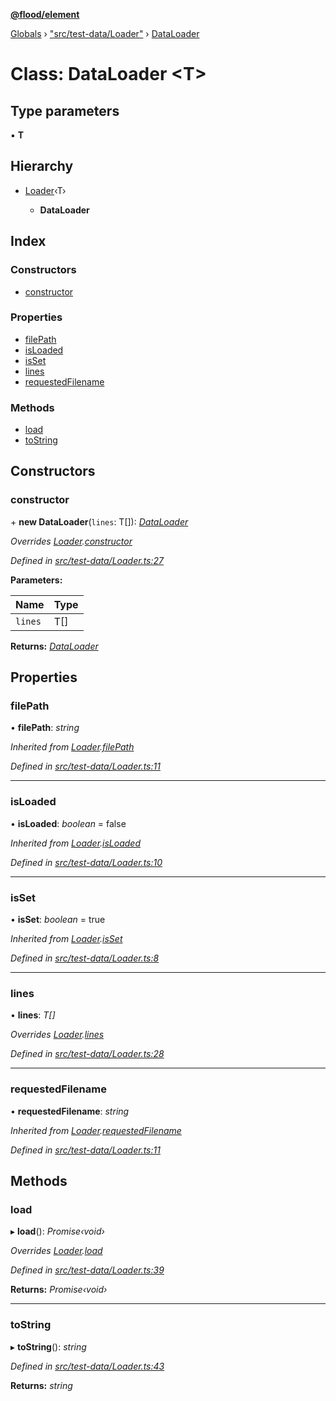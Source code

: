 **[@flood/element](../README.md)**

[Globals](../globals.md) › ["src/test-data/Loader"](../modules/_src_test_data_loader_.md) › [DataLoader](_src_test_data_loader_.dataloader.md)

# Class: DataLoader <**T**>

## Type parameters

▪ **T**

## Hierarchy

* [Loader](_src_test_data_loader_.loader.md)‹T›

  * **DataLoader**

## Index

### Constructors

* [constructor](_src_test_data_loader_.dataloader.md#constructor)

### Properties

* [filePath](_src_test_data_loader_.dataloader.md#filepath)
* [isLoaded](_src_test_data_loader_.dataloader.md#isloaded)
* [isSet](_src_test_data_loader_.dataloader.md#isset)
* [lines](_src_test_data_loader_.dataloader.md#lines)
* [requestedFilename](_src_test_data_loader_.dataloader.md#requestedfilename)

### Methods

* [load](_src_test_data_loader_.dataloader.md#load)
* [toString](_src_test_data_loader_.dataloader.md#tostring)

## Constructors

###  constructor

\+ **new DataLoader**(`lines`: T[]): *[DataLoader](_src_test_data_loader_.dataloader.md)*

*Overrides [Loader](_src_test_data_loader_.loader.md).[constructor](_src_test_data_loader_.loader.md#constructor)*

*Defined in [src/test-data/Loader.ts:27](https://github.com/flood-io/element/blob/d9c12d9/packages/element/src/test-data/Loader.ts#L27)*

**Parameters:**

Name | Type |
------ | ------ |
`lines` | T[] |

**Returns:** *[DataLoader](_src_test_data_loader_.dataloader.md)*

## Properties

###  filePath

• **filePath**: *string*

*Inherited from [Loader](_src_test_data_loader_.loader.md).[filePath](_src_test_data_loader_.loader.md#filepath)*

*Defined in [src/test-data/Loader.ts:11](https://github.com/flood-io/element/blob/d9c12d9/packages/element/src/test-data/Loader.ts#L11)*

___

###  isLoaded

• **isLoaded**: *boolean* = false

*Inherited from [Loader](_src_test_data_loader_.loader.md).[isLoaded](_src_test_data_loader_.loader.md#isloaded)*

*Defined in [src/test-data/Loader.ts:10](https://github.com/flood-io/element/blob/d9c12d9/packages/element/src/test-data/Loader.ts#L10)*

___

###  isSet

• **isSet**: *boolean* = true

*Inherited from [Loader](_src_test_data_loader_.loader.md).[isSet](_src_test_data_loader_.loader.md#isset)*

*Defined in [src/test-data/Loader.ts:8](https://github.com/flood-io/element/blob/d9c12d9/packages/element/src/test-data/Loader.ts#L8)*

___

###  lines

• **lines**: *T[]*

*Overrides [Loader](_src_test_data_loader_.loader.md).[lines](_src_test_data_loader_.loader.md#lines)*

*Defined in [src/test-data/Loader.ts:28](https://github.com/flood-io/element/blob/d9c12d9/packages/element/src/test-data/Loader.ts#L28)*

___

###  requestedFilename

• **requestedFilename**: *string*

*Inherited from [Loader](_src_test_data_loader_.loader.md).[requestedFilename](_src_test_data_loader_.loader.md#requestedfilename)*

*Defined in [src/test-data/Loader.ts:11](https://github.com/flood-io/element/blob/d9c12d9/packages/element/src/test-data/Loader.ts#L11)*

## Methods

###  load

▸ **load**(): *Promise‹void›*

*Overrides [Loader](_src_test_data_loader_.loader.md).[load](_src_test_data_loader_.loader.md#abstract-load)*

*Defined in [src/test-data/Loader.ts:39](https://github.com/flood-io/element/blob/d9c12d9/packages/element/src/test-data/Loader.ts#L39)*

**Returns:** *Promise‹void›*

___

###  toString

▸ **toString**(): *string*

*Defined in [src/test-data/Loader.ts:43](https://github.com/flood-io/element/blob/d9c12d9/packages/element/src/test-data/Loader.ts#L43)*

**Returns:** *string*